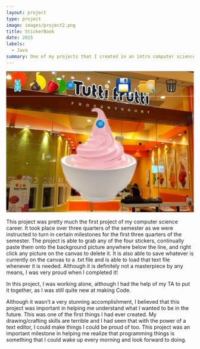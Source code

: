 ```yaml
---
layout: project
type: project
image: images/project2.png
title: StickerBook
date: 2015
labels:
  - Java
summary: One of my projects that I created in an intro computer science course(111).
---
```


<div class="ui small rounded images">
  <img class="ui image" src="../images/project2.png">
</div>

This project was pretty much the first project of my computer science career. It took place over three quarters of the semester as we were instructed to turn in certain milestones for the first three quarters of the semester. The project is able to grab any of the four stickers, continually paste them onto the background picture anywhere below the line, and right click any picture on the canvas to delete it. It is also able to save whatever is currently on the canvas to a .txt file and is able to load that text file whenever it is needed. Although it is definitely not a masterpiece by any means, I was very proud when I completed it!

In this project, I was working alone, although I had the help of my TA to put it together, as I was still quite new at making Code.

Although it wasn’t a very stunning accomplishment, I believed that this project was important in helping me understand what I wanted to be in the future. This was one of the first things I had ever created. My drawing/crafting skills are terrible and I had seen that with the power of a text editor, I could make things I could be proud of too. This project was an important milestone in helping me realize that programming things is something that I could wake up every morning and look forward to doing.
